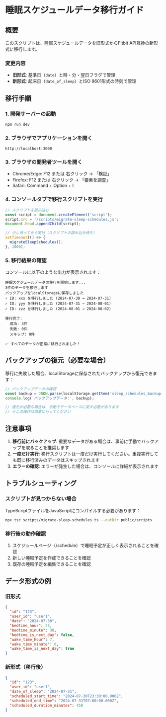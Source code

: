 # 睡眠スケジュールデータ移行ガイド

## 概要
このスクリプトは、睡眠スケジュールデータを旧形式からFitbit API互換の新形式に移行します。

### 変更内容
- **旧形式**: 基準日（`date`）と時・分・翌日フラグで管理
- **新形式**: 起床日（`date_of_sleep`）とISO 8601形式の時刻で管理

## 移行手順

### 1. 開発サーバーの起動
```bash
npm run dev
```

### 2. ブラウザでアプリケーションを開く
```
http://localhost:3000
```

### 3. ブラウザの開発者ツールを開く
- Chrome/Edge: F12 または 右クリック → 「検証」
- Firefox: F12 または 右クリック → 「要素を調査」
- Safari: Command + Option + I

### 4. コンソールタブで移行スクリプトを実行
```javascript
// スクリプトを読み込む
const script = document.createElement('script');
script.src = '/scripts/migrate-sleep-schedules.js';
document.head.appendChild(script);

// 少し待ってから実行（スクリプトの読み込み待ち）
setTimeout(() => {
  migrateSleepSchedules();
}, 1000);
```

### 5. 移行結果の確認
コンソールに以下のような出力が表示されます：
```
睡眠スケジュールデータの移行を開始します...
3件のデータを移行します
バックアップをlocalStorageに保存しました
✓ ID: xxx を移行しました (2024-07-30 → 2024-07-31)
✓ ID: yyy を移行しました (2024-07-31 → 2024-08-01)
✓ ID: zzz を移行しました (2024-08-01 → 2024-08-02)

移行完了:
  成功: 3件
  失敗: 0件
  スキップ: 0件

✅ すべてのデータが正常に移行されました！
```

## バックアップの復元（必要な場合）

移行に失敗した場合、localStorageに保存されたバックアップから復元できます：

```javascript
// バックアップデータの確認
const backup = JSON.parse(localStorage.getItem('sleep_schedules_backup'));
console.log('バックアップデータ:', backup);

// 復元が必要な場合は、手動でデータベースに戻す必要があります
// ※この操作は慎重に行ってください
```

## 注意事項

1. **移行前にバックアップ**: 重要なデータがある場合は、事前に手動でバックアップを取ることを推奨します
2. **一度だけ実行**: 移行スクリプトは一度だけ実行してください。重複実行しても既に移行済みのデータはスキップされます
3. **エラーの確認**: エラーが発生した場合は、コンソールに詳細が表示されます

## トラブルシューティング

### スクリプトが見つからない場合
TypeScriptファイルをJavaScriptにコンパイルする必要があります：
```bash
npx tsc scripts/migrate-sleep-schedules.ts --outDir public/scripts
```

### 移行後の動作確認
1. スケジュールページ（/schedule）で睡眠予定が正しく表示されることを確認
2. 新しい睡眠予定を作成できることを確認
3. 既存の睡眠予定を編集できることを確認

## データ形式の例

### 旧形式
```json
{
  "id": "123",
  "user_id": "user1",
  "date": "2024-07-30",
  "bedtime_hour": 23,
  "bedtime_minute": 30,
  "bedtime_is_next_day": false,
  "wake_time_hour": 7,
  "wake_time_minute": 0,
  "wake_time_is_next_day": true
}
```

### 新形式（移行後）
```json
{
  "id": "123",
  "user_id": "user1",
  "date_of_sleep": "2024-07-31",
  "scheduled_start_time": "2024-07-30T23:30:00.000Z",
  "scheduled_end_time": "2024-07-31T07:00:00.000Z",
  "scheduled_duration_minutes": 450
}
```